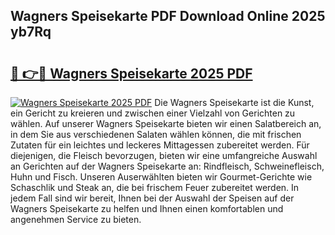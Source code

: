 ## Wagners Speisekarte PDF Download Online 2025 yb7Rq

# <h2><a href="http://gc7pmsv.nevu.top/?p=Wagners+Speisekarte">🔗 👉🔴 Wagners Speisekarte 2025 PDF</a></h2>

[![Wagners Speisekarte 2025 PDF](https://i.imgur.com/dBaPXMq.png)](http://gc7pmsv.nevu.top/?p=Wagners+Speisekarte)
Die Wagners Speisekarte ist die Kunst, ein Gericht zu kreieren und zwischen einer Vielzahl von Gerichten zu wählen. Auf unserer Wagners Speisekarte bieten wir einen Salatbereich an, in dem Sie aus verschiedenen Salaten wählen können, die mit frischen Zutaten für ein leichtes und leckeres Mittagessen zubereitet werden. Für diejenigen, die Fleisch bevorzugen, bieten wir eine umfangreiche Auswahl an Gerichten auf der Wagners Speisekarte an: Rindfleisch, Schweinefleisch, Huhn und Fisch. Unseren Auserwählten bieten wir Gourmet-Gerichte wie Schaschlik und Steak an, die bei frischem Feuer zubereitet werden. In jedem Fall sind wir bereit, Ihnen bei der Auswahl der Speisen auf der Wagners Speisekarte zu helfen und Ihnen einen komfortablen und angenehmen Service zu bieten.
